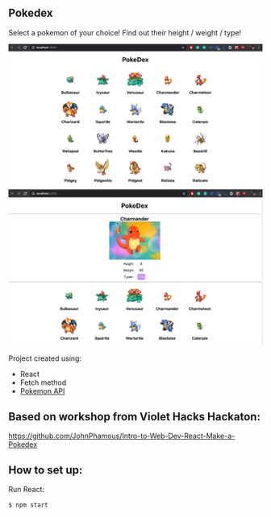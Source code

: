 ## Pokedex

Select a pokemon of your choice! Find out their height / weight / type!

![screenshot1](screenshots/screenshot1.png)
![screenshot2](screenshots/screenshot2.png)

Project created using:
- React
- Fetch method
- [Pokemon API](https://pokeapi.co/)

## Based on workshop from Violet Hacks Hackaton:

https://github.com/JohnPhamous/Intro-to-Web-Dev-React-Make-a-Pokedex

## How to set up:
Run React: 
```
$ npm start
```